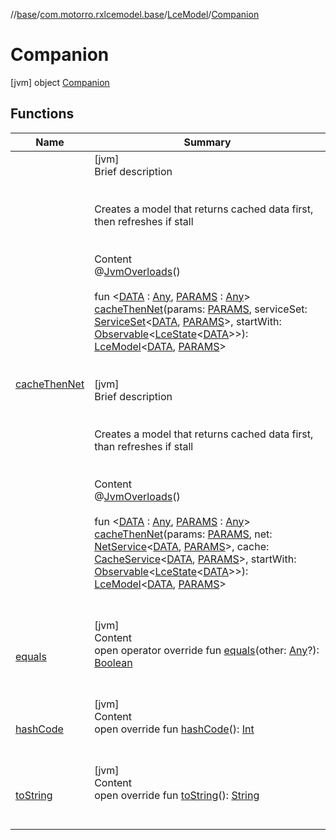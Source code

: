 //[base](../../../index.md)/[com.motorro.rxlcemodel.base](../../index.md)/[LceModel](../index.md)/[Companion](index.md)



# Companion  
 [jvm] object [Companion](index.md)   


## Functions  
  
|  Name|  Summary| 
|---|---|
| [cacheThenNet](cache-then-net.md)| [jvm]  <br>Brief description  <br><br><br>Creates a model that returns cached data first, then refreshes if stall<br><br>  <br>Content  <br>@[JvmOverloads](https://kotlinlang.org/api/latest/jvm/stdlib/kotlin.jvm/-jvm-overloads/index.html)()  <br>  <br>fun <[DATA](cache-then-net.md) : [Any](https://kotlinlang.org/api/latest/jvm/stdlib/kotlin/-any/index.html), [PARAMS](cache-then-net.md) : [Any](https://kotlinlang.org/api/latest/jvm/stdlib/kotlin/-any/index.html)> [cacheThenNet](cache-then-net.md)(params: [PARAMS](cache-then-net.md), serviceSet: [ServiceSet](../../../com.motorro.rxlcemodel.base.service/-service-set/index.md)<[DATA](cache-then-net.md), [PARAMS](cache-then-net.md)>, startWith: [Observable](http://reactivex.io/RxJava/2.x/javadoc/io/reactivex/Observable.html)<[LceState](../../-lce-state/index.md)<[DATA](cache-then-net.md)>>): [LceModel](../index.md)<[DATA](cache-then-net.md), [PARAMS](cache-then-net.md)>  <br><br><br>[jvm]  <br>Brief description  <br><br><br>Creates a model that returns cached data first, than refreshes if stall<br><br>  <br>Content  <br>@[JvmOverloads](https://kotlinlang.org/api/latest/jvm/stdlib/kotlin.jvm/-jvm-overloads/index.html)()  <br>  <br>fun <[DATA](cache-then-net.md) : [Any](https://kotlinlang.org/api/latest/jvm/stdlib/kotlin/-any/index.html), [PARAMS](cache-then-net.md) : [Any](https://kotlinlang.org/api/latest/jvm/stdlib/kotlin/-any/index.html)> [cacheThenNet](cache-then-net.md)(params: [PARAMS](cache-then-net.md), net: [NetService](../../../com.motorro.rxlcemodel.base.service/-net-service/index.md)<[DATA](cache-then-net.md), [PARAMS](cache-then-net.md)>, cache: [CacheService](../../../com.motorro.rxlcemodel.base.service/-cache-service/index.md)<[DATA](cache-then-net.md), [PARAMS](cache-then-net.md)>, startWith: [Observable](http://reactivex.io/RxJava/2.x/javadoc/io/reactivex/Observable.html)<[LceState](../../-lce-state/index.md)<[DATA](cache-then-net.md)>>): [LceModel](../index.md)<[DATA](cache-then-net.md), [PARAMS](cache-then-net.md)>  <br><br><br>
| [equals](https://kotlinlang.org/api/latest/jvm/stdlib/kotlin/-any/equals.html)| [jvm]  <br>Content  <br>open operator override fun [equals](https://kotlinlang.org/api/latest/jvm/stdlib/kotlin/-any/equals.html)(other: [Any](https://kotlinlang.org/api/latest/jvm/stdlib/kotlin/-any/index.html)?): [Boolean](https://kotlinlang.org/api/latest/jvm/stdlib/kotlin/-boolean/index.html)  <br><br><br>
| [hashCode](https://kotlinlang.org/api/latest/jvm/stdlib/kotlin/-any/hash-code.html)| [jvm]  <br>Content  <br>open override fun [hashCode](https://kotlinlang.org/api/latest/jvm/stdlib/kotlin/-any/hash-code.html)(): [Int](https://kotlinlang.org/api/latest/jvm/stdlib/kotlin/-int/index.html)  <br><br><br>
| [toString](https://kotlinlang.org/api/latest/jvm/stdlib/kotlin/-any/to-string.html)| [jvm]  <br>Content  <br>open override fun [toString](https://kotlinlang.org/api/latest/jvm/stdlib/kotlin/-any/to-string.html)(): [String](https://kotlinlang.org/api/latest/jvm/stdlib/kotlin/-string/index.html)  <br><br><br>

